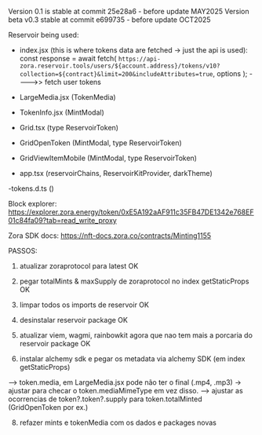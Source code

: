 Version 0.1 is stable at commit 25e28a6 - before update MAY2025
Version beta v0.3 stable at commit e699735 - before update OCT2025

Reservoir being used:

- index.jsx (this is where tokens data are fetched -> just the api is used):
  const response = await fetch(
  `https://api-zora.reservoir.tools/users/${account.address}/tokens/v10?collection=${contract}&limit=200&includeAttributes=true`,
  options
  ); ---->> fetch user tokens

- LargeMedia.jsx (TokenMedia)
- TokenInfo.jsx (MintModal)

- Grid.tsx (type ReservoirToken)
- GridOpenToken (MintModal, type ReservoirToken)
- GridViewItemMobile (MintModal, type ReservoirToken)

- app.tsx (reservoirChains, ReservoirKitProvider, darkTheme)

-tokens.d.ts ()

Block explorer:
https://explorer.zora.energy/token/0xE5A192aAF911c35FB47DE1342e768EF01c84fa09?tab=read_write_proxy

Zora SDK docs:
https://nft-docs.zora.co/contracts/Minting1155

PASSOS:

1. atualizar zoraprotocol para latest OK
2. pegar totalMints & maxSupply de zoraprotocol no index getStaticProps OK
3. limpar todos os imports de reservoir OK

4. desinstalar reservoir package OK
5. atualizar viem, wagmi, rainbowkit agora que nao tem mais a porcaria do reservoir package OK
6. instalar alchemy sdk e pegar os metadata via alchemy SDK (em index getStaticProps)

--> token.media, em LargeMedia.jsx pode não ter o final (.mp4, .mp3) -> ajustar para checar o token.mediaMimeType em vez disso.
--> ajustar as ocorrencias de token?.token?.supply para token.totalMinted (GridOpenToken por ex.)

8. refazer mints e tokenMedia com os dados e packages novas
